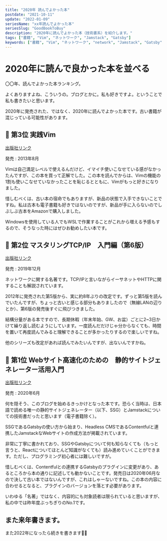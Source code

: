 ```yaml
---
title: "2020年 読んでよかった本"
postdate: "2021-10-11"
update: "2022-01-09"
seriesName: "xx年読んでよかった本"
seriesSlug: "GoodBookToBuy"
description: "2020年に読んでよかった本（技術書系）を紹介します。"
tags: ["書籍", "Vim", "ネットワーク", "Jamstack", "Gatsby"]
keywords: ["書籍", "Vim", "ネットワーク", "network", "Jamstack", "Gatsby", "2020", "book", "本"]
---
```


# 2020年に読んで良かった本を並べる

〇〇年、読んでよかった本ランキング。

よくありますよね、こういうの。ブログとかに。私も好きですよ。ということで私も書きたいと思います。

<aside>

2020年に発売された、ではなく、2020年に読んでよかった本です。古い書籍が混じっている可能性があります。

</aside>

## 🥉 第3位 実践Vim

[出版社リンク](https://tatsu-zine.com/books/practical-vim)

発売 : 2013年8月

Vimは自己満足レベルで使えるんだけど、イマイチ使いこなせている感がなかったんですが、この本を買って正解でした。この本を読んでからは、Vimの機能の1割も使いこなせていなかったことを恥じるとともに、Vimがもっと好きになりました。

惜しむべくは、古い本の宿命でもありますが、新品の状態で入手できないことですね。私は古本も電子書籍も好きではないのですが、新品が手に入らないのでしぶしぶ古本をAmazonで購入しました。

Windowsを使用している人でもWSLで作業することがこれから増える予感もするので、そうなった時にはぜひお勧めしたい本です。

## 🥈 第2位 マスタリングTCP/IP　入門編（第6版）

[出版社リンク](https://www.ohmsha.co.jp/book/9784274224478/)

発売 : 2019年12月

ネットワークに関する名著です。TCP/IPと言いながらイーサネットやHTTPに関することも解説されています。

2012年に発売された第5版から、実に約8年ぶりの改定です。ずっと第5版を読んでいたんですが、ちょっと古いと感じる部分もありましたので（無線LANの辺りとか）、第6版の発売後すぐに飛びつきました。

結構分量がある本ですので、長期休暇（年末年始、GW、お盆）ごとに2~3日かけて繰り返し読むようにしています。一度読んだだけじゃ分からなくても、時間を置いて再度読んでみると理解できることが多かったりするので楽しいですね。

他のシリーズも改定があれば読んでみたいんですが、出ないんですかね。

## 🥇 第1位 Webサイト高速化のための　静的サイトジェネレーター活用入門

[出版社リンク](https://book.mynavi.jp/ec/products/detail/id=115483)

発売 : 2020年6月

何を隠そう、このブログを始めるきっかけとなった本です。恐らく当時は、日本語で読める唯一の静的サイトジェネレーター（以下、SSG）とJamstackについての技術書だったと思います（電子書籍除く）。

SSGであるGatsbyの使い方から始まり、Headless CMSであるContentfulと連携したJamstackなWebサイトの作成方法が掲載されています。

非常に丁寧に書かれており、SSGやGatsbyについて何も知らなくても（もっと言うと、Reactについてほとんど知識がなくても）読み進めていくことができます。ただし、プログラミング初心者には難しいですが。

惜しむべくは、Contentfulとの連携するGatsbyのプラグインに変更があり、あるところから本の通りに記述しても動かないことです。発売日は2020年06月なので決して古い本ではないんですが、これはしゃーないですね。この本の内容に合わせるとなると、プラグインのバージョンを落とす必要があります。

いわゆる「名著」ではなく、内容的にも対象読者は限られていると思いますが、私の中では昨年度ぶっちぎりのNo.1です。

## また来年書きます。

また2022年になったら続きを書きます🙋‍♀️
